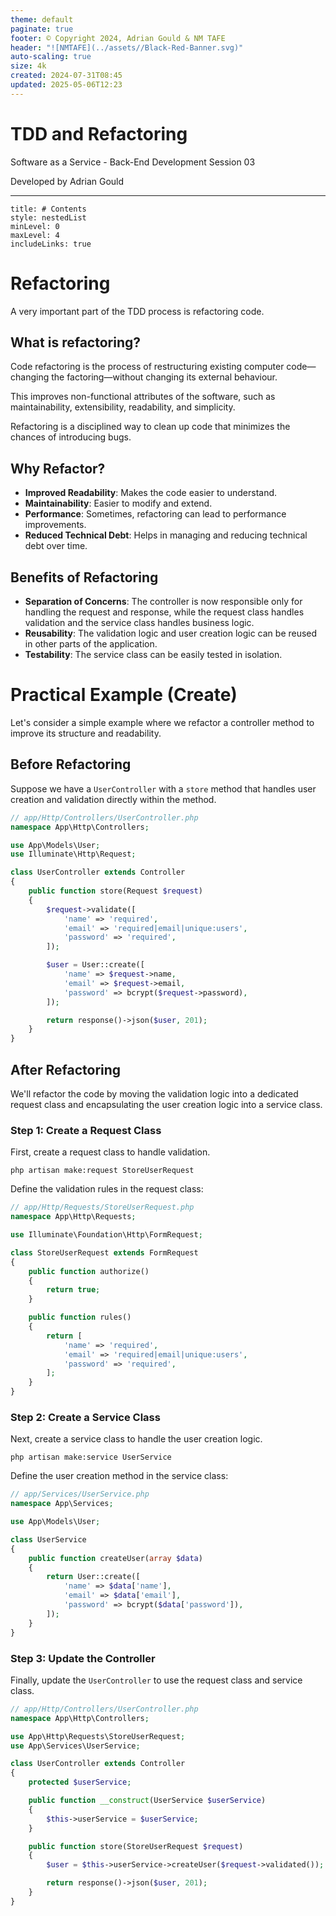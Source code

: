 ```yaml
---
theme: default
paginate: true
footer: © Copyright 2024, Adrian Gould & NM TAFE
header: "![NMTAFE](../assets//Black-Red-Banner.svg)"
auto-scaling: true
size: 4k
created: 2024-07-31T08:45
updated: 2025-05-06T12:23
---
```


# TDD and Refactoring

Software as a Service - Back-End Development
Session 03

Developed by Adrian Gould

---


```table-of-contents
title: # Contents
style: nestedList
minLevel: 0
maxLevel: 4
includeLinks: true
```

# Refactoring

A very important part of the TDD process is refactoring code.

## What is refactoring?

Code refactoring is the process of restructuring existing computer code—changing the factoring—without changing its external behaviour. 

This improves non-functional attributes of the software, such as maintainability, extensibility, readability, and simplicity. 

Refactoring is a disciplined way to clean up code that minimizes the chances of introducing bugs.

## Why Refactor?

- **Improved Readability**: Makes the code easier to understand.
- **Maintainability**: Easier to modify and extend.
- **Performance**: Sometimes, refactoring can lead to performance improvements.
- **Reduced Technical Debt**: Helps in managing and reducing technical debt over time.

## Benefits of Refactoring

- **Separation of Concerns**: The controller is now responsible only for handling the request and response, while the request class handles validation and the service class handles business logic.
- **Reusability**: The validation logic and user creation logic can be reused in other parts of the application.
- **Testability**: The service class can be easily tested in isolation.

# Practical Example (Create)

Let's consider a simple example where we refactor a controller method to improve its structure and readability.

## Before Refactoring

Suppose we have a `UserController` with a `store` method that handles user creation and validation directly within the method.

```php
// app/Http/Controllers/UserController.php
namespace App\Http\Controllers;

use App\Models\User;
use Illuminate\Http\Request;

class UserController extends Controller
{
    public function store(Request $request)
    {
        $request->validate([
            'name' => 'required',
            'email' => 'required|email|unique:users',
            'password' => 'required',
        ]);

        $user = User::create([
            'name' => $request->name,
            'email' => $request->email,
            'password' => bcrypt($request->password),
        ]);

        return response()->json($user, 201);
    }
}

```

## After Refactoring

We'll refactor the code by moving the validation logic into a dedicated request class and encapsulating the user creation logic into a service class.

### Step 1: Create a Request Class

First, create a request class to handle validation.

```shell
php artisan make:request StoreUserRequest
```


Define the validation rules in the request class:

```php
// app/Http/Requests/StoreUserRequest.php
namespace App\Http\Requests;

use Illuminate\Foundation\Http\FormRequest;

class StoreUserRequest extends FormRequest
{
    public function authorize()
    {
        return true;
    }

    public function rules()
    {
        return [
            'name' => 'required',
            'email' => 'required|email|unique:users',
            'password' => 'required',
        ];
    }
}

```

### Step 2: Create a Service Class

Next, create a service class to handle the user creation logic.
```shell
php artisan make:service UserService
```

Define the user creation method in the service class:


```php
// app/Services/UserService.php
namespace App\Services;

use App\Models\User;

class UserService
{
    public function createUser(array $data)
    {
        return User::create([
            'name' => $data['name'],
            'email' => $data['email'],
            'password' => bcrypt($data['password']),
        ]);
    }
}

```

### Step 3: Update the Controller

Finally, update the `UserController` to use the request class and service class.

```php
// app/Http/Controllers/UserController.php
namespace App\Http\Controllers;

use App\Http\Requests\StoreUserRequest;
use App\Services\UserService;

class UserController extends Controller
{
    protected $userService;

    public function __construct(UserService $userService)
    {
        $this->userService = $userService;
    }

    public function store(StoreUserRequest $request)
    {
        $user = $this->userService->createUser($request->validated());

        return response()->json($user, 201);
    }
}

```
